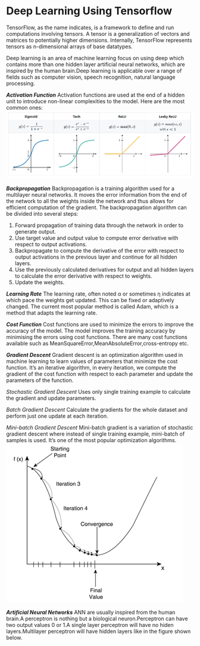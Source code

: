 # Deep Learning Using Tensorflow
TensorFlow, as the name indicates, is a framework to define and run computations involving tensors. A tensor is a generalization of vectors and matrices to potentially higher dimensions. Internally, TensorFlow represents tensors as n-dimensional arrays of base datatypes.

Deep learning is an area of machine learning focus on using deep which contains more than one hidden layer artificial neural networks, which are inspired by the human brain.Deep learning is applicable over a range of fields such as computer vision, speech recognition, natural language processing.

**_Activation Function_**
Activation functions are used at the end of a hidden unit to introduce non-linear complexities to the model. Here are the most common ones:
![Screenshot](activationFunc.PNG)

**_Backpropagation_**
Backpropagation is a training algorithm used for a multilayer neural networks. It moves the error information from the end of the network to all the weights inside the network and thus allows for efficient computation of the gradient.
The backpropagation algorithm can be divided into several steps:
1. Forward propagation of training data through the network in order to generate output.
2. Use target value and output value to compute error derivative with respect to output activations.
3. Backpropagate to compute the derivative of the error with respect to output activations in the previous layer and continue for all hidden layers.
4. Use the previously calculated derivatives for output and all hidden layers to calculate the error derivative with respect to weights.
5. Update the weights.

**_Learning Rate_**
The learning rate, often noted α or sometimes η indicates at which pace the weights get updated. This can be fixed or adaptively changed. The current most popular method is called Adam, which is a method that adapts the learning rate.

**_Cost Function_**
Cost functions are used to minimize the errors to improve the accuracy of the model. The model improves the training accuracy by minimising the errors using cost functions. There are many cost functions available such as MeanSquareError,MeanAbsoluteError,cross-entropy etc.

**_Gradient Descent_**
Gradient descent is an optimization algorithm used in machine learning to learn values of parameters that minimize the cost function. It’s an iterative algorithm, in every iteration, we compute the gradient of the cost function with respect to each parameter and update the parameters of the function.

_Stochastic Gradient Descent_
Uses only single training example to calculate the gradient and update parameters.

_Batch Gradient Descent_
Calculate the gradients for the whole dataset and perform just one update at each iteration.

_Mini-batch Gradient Descent_
Mini-batch gradient is a variation of stochastic gradient descent where instead of single training example, mini-batch of samples is used. It’s one of the most popular optimization algorithms.  
![Screenshot](gradient.PNG)

**_Artificial Neural Networks_**
ANN are usually inspired from the human brain.A perceptron is nothing but a biological neuron.Perceptron can have two output values 0 or 1.A single layer perceptron will have no hiden layers.Multilayer perceptron will have hidden layers like in the figure shown below.




